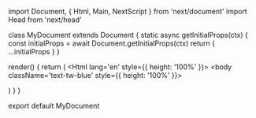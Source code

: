 import Document, { Html, Main, NextScript } from 'next/document'
import Head from 'next/head'

class MyDocument extends Document {
  static async getInitialProps(ctx) {
    const initialProps = await Document.getInitialProps(ctx)
    return { ...initialProps }
  }

  render() {
    return (
      <Html lang='en' style={{ height: '100%' }}>
        <body className='text-tw-blue' style={{ height: '100%' }}>
          <Main />
          <NextScript />
        </body>
      </Html>
    )
  }
}

export default MyDocument
